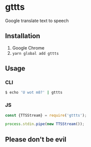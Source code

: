 # gttts
Google translate text to speech

## Installation
1. Google Chrome
2. `yarn global add gttts`

## Usage

### CLI
```bash
$ echo 'U wot m8?' | gttts
```

### JS
```js
const {TTSStream} = require('gttts');

process.stdin.pipe(new TTSStream());
```

## Please don't be evil
